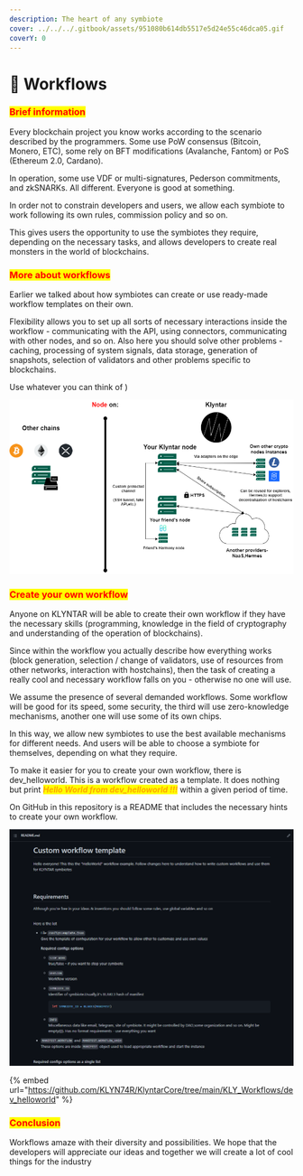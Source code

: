```yaml
---
description: The heart of any symbiote
cover: ../../../.gitbook/assets/951080b614db5517e5d24e55c46dca05.gif
coverY: 0
---
```


# 📄 Workflows

### <mark style="color:red;">Brief information</mark>

Every blockchain project you know works according to the scenario described by the programmers. Some use PoW consensus (Bitcoin, Monero, ETC), some rely on BFT modifications (Avalanche, Fantom) or PoS (Ethereum 2.0, Cardano).

In operation, some use VDF or multi-signatures, Pederson commitments, and zkSNARKs. All different. Everyone is good at something.

In order not to constrain developers and users, we allow each symbiote to work following its own rules, commission policy and so on.

This gives users the opportunity to use the symbiotes they require, depending on the necessary tasks, and allows developers to create real monsters in the world of blockchains.

### <mark style="color:red;">More about workflows</mark>

Earlier we talked about how symbiotes can create or use ready-made workflow templates on their own.

Flexibility allows you to set up all sorts of necessary interactions inside the workflow - communicating with the API, using connectors, communicating with other nodes, and so on. Also here you should solve other problems - caching, processing of system signals, data storage, generation of snapshots, selection of validators and other problems specific to blockchains.

Use whatever you can think of )

![](<../../../.gitbook/assets/image (5) (1) (1).png>)

### <mark style="color:red;">**Create your own workflow**</mark>

Anyone on KLYNTAR will be able to create their own workflow if they have the necessary skills (programming, knowledge in the field of cryptography and understanding of the operation of blockchains).

Since within the workflow you actually describe how everything works (block generation, selection / change of validators, use of resources from other networks, interaction with hostchains), then the task of creating a really cool and necessary workflow falls on you - otherwise no one will use.

We assume the presence of several demanded workflows. Some workflow will be good for its speed, some security, the third will use zero-knowledge mechanisms, another one will use some of its own chips.

In this way, we allow new symbiotes to use the best available mechanisms for different needs. And users will be able to choose a symbiote for themselves, depending on what they require.

To make it easier for you to create your own workflow, there is dev\_helloworld. This is a workflow created as a template. It does nothing but print _<mark style="color:orange;">**Hello World from dev\_helloworld !!!**</mark>_ within a given period of time.

On GitHub in this repository is a README that includes the necessary hints to create your own workflow.

![](<../../../.gitbook/assets/image (2) (1) (3).png>)

{% embed url="https://github.com/KLYN74R/KlyntarCore/tree/main/KLY_Workflows/dev_helloworld" %}

### <mark style="color:red;">Conclusion</mark>

Workflows amaze with their diversity and possibilities. We hope that the developers will appreciate our ideas and together we will create a lot of cool things for the industry

